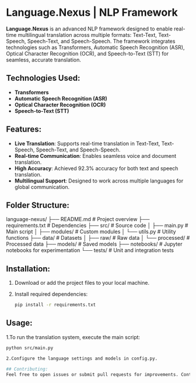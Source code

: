 # Language.Nexus | NLP Framework

**Language.Nexus** is an advanced NLP framework designed to enable real-time multilingual translation across multiple formats: Text-Text, Text-Speech, Speech-Text, and Speech-Speech. The framework integrates technologies such as Transformers, Automatic Speech Recognition (ASR), Optical Character Recognition (OCR), and Speech-to-Text (STT) for seamless, accurate translation.

## Technologies Used:
- **Transformers**
- **Automatic Speech Recognition (ASR)**
- **Optical Character Recognition (OCR)**
- **Speech-to-Text (STT)**

## Features:
- **Live Translation**: Supports real-time translation in Text-Text, Text-Speech, Speech-Text, and Speech-Speech.
- **Real-time Communication**: Enables seamless voice and document translation.
- **High Accuracy**: Achieved 92.3% accuracy for both text and speech translation.
- **Multilingual Support**: Designed to work across multiple languages for global communication.

## Folder Structure:
language-nexus/
├── README.md          # Project overview
├── requirements.txt   # Dependencies
├── src/               # Source code
│   ├── main.py        # Main script
│   ├── modules/       # Custom modules
│   └── utils.py       # Utility functions
├── data/              # Datasets
│   ├── raw/           # Raw data
│   └── processed/     # Processed data
├── models/            # Saved models
├── notebooks/         # Jupyter notebooks for experimentation
└── tests/             # Unit and integration tests


## Installation:

1. Download or add the project files to your local machine.

2. Install required dependencies:
   ```bash
   pip install -r requirements.txt

## Usage:
1.To run the translation system, execute the main script:
   ```bash
   python src/main.py

2.Configure the language settings and models in config.py.

## Contributing:
Feel free to open issues or submit pull requests for improvements. Contributions are always welcome!

